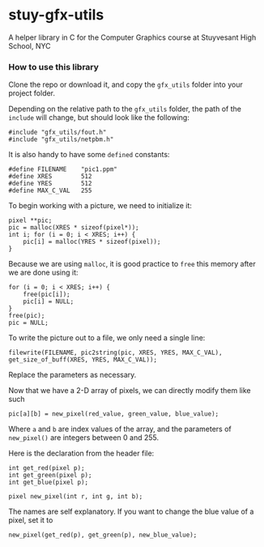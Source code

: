 # stuy-gfx-utils

A helper library in C for the Computer Graphics course at Stuyvesant High School, NYC

### How to use this library

Clone the repo or download it, and copy the `gfx_utils` folder into your project folder.

Depending on the relative path to the `gfx_utils` folder, the path of the `include` will change, but should look like
the following:

```
#include "gfx_utils/fout.h"
#include "gfx_utils/netpbm.h"
```

It is also handy to have some `defined` constants:

```
#define FILENAME    "pic1.ppm"
#define XRES        512
#define YRES        512
#define MAX_C_VAL   255
```

To begin working with a picture, we need to initialize it:

```
pixel **pic;
pic = malloc(XRES * sizeof(pixel*));
int i; for (i = 0; i < XRES; i++) {
    pic[i] = malloc(YRES * sizeof(pixel));
}
```

Because we are using `malloc`, it is good practice to `free` this memory after we are done using it:

```
for (i = 0; i < XRES; i++) {
    free(pic[i]);
    pic[i] = NULL;
}
free(pic);
pic = NULL;
```

To write the picture out to a file, we only need a single line:

```
filewrite(FILENAME, pic2string(pic, XRES, YRES, MAX_C_VAL), get_size_of_buff(XRES, YRES, MAX_C_VAL));
```

Replace the parameters as necessary.

Now that we have a 2-D array of pixels, we can directly modify them like such
```
pic[a][b] = new_pixel(red_value, green_value, blue_value);
```

Where `a` and `b` are index values of the array, and the parameters of `new_pixel()` are integers between
0 and 255.

Here is the declaration from the header file:

```
int get_red(pixel p);
int get_green(pixel p);
int get_blue(pixel p);

pixel new_pixel(int r, int g, int b);
```

The names are self explanatory. If you want to change the blue value of a pixel, set it to

```
new_pixel(get_red(p), get_green(p), new_blue_value);
```

